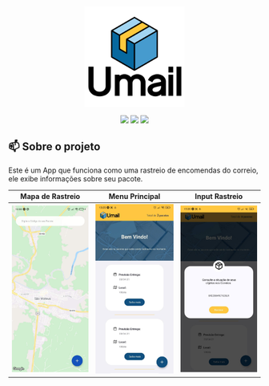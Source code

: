 <p align="center">
  <img height="200" src="https://raw.githubusercontent.com/Arthurcn96/umail/main/assets/splash.png">
</p>

<p align="center">
  <img src="https://img.shields.io/github/last-commit/Arthurcn96/umail?logo=github&style=for-the-badge">
  <img src="https://img.shields.io/github/repo-size/Arthurcn96/umail?style=for-the-badge&logo=appveyor">
  <img src="https://img.shields.io/badge/Status-Parado-red?style=for-the-badge&logo=appveyor">
</p>


## 📫 Sobre o projeto

Este é um App que funciona como uma rastreio de encomendas do correio, ele exibe informações sobre seu pacote.

  |Mapa de Rastreio|Menu Principal|Input Rastreio|
  | -- | -- | --- |
  |![Mapa](https://raw.githubusercontent.com/Arthurcn96/umail/main/images/mapView.jpg)|![Menu Principal](https://raw.githubusercontent.com/Arthurcn96/umail/main/images/main.jpg)|![Input](https://raw.githubusercontent.com/Arthurcn96/umail/main/images/input.jpg)|

